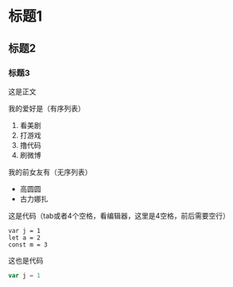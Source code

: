 # 标题1
## 标题2
### 标题3
这是正文

我的爱好是（有序列表）
1. 看美剧
2. 打游戏
3. 撸代码
4. 刷微博

我的前女友有（无序列表）
* 高圆圆
* 古力娜扎

这是代码（tab或者4个空格，看编辑器，这里是4空格，前后需要空行）

    var j = 1
    let a = 2
    const m = 3
    
这也是代码
```js
var j = 1
```